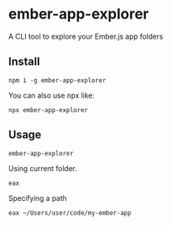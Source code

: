 # ember-app-explorer
A CLI tool to explore your Ember.js app folders

## Install
```
npm i -g ember-app-explorer

```

You can also use npx like:
```
npx ember-app-explorer
```

## Usage

```
ember-app-explorer
```

Using current folder.
```
eax 
```

Specifying a path
```
eax ~/Users/user/code/my-ember-app
```

